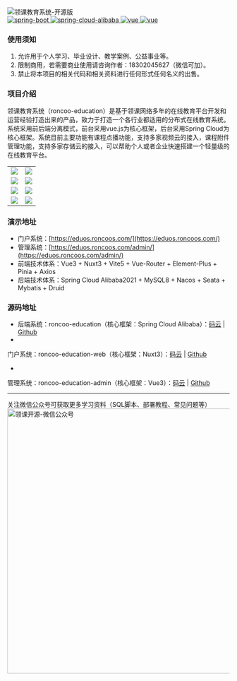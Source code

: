 <div>
    <img src="distribution/images/logo.jpg" alt="领课教育系统-开源版"/>
    <div>    
        <a href="http://spring.io/projects/spring-boot">
            <img src="https://img.shields.io/badge/spring--boot-2.6.3-blue.svg" alt="spring-boot">
        </a>
        <a href="https://spring.io/projects/spring-cloud-alibaba">
            <img src="https://img.shields.io/badge/spring--cloud--alibaba-2021.0.1.0-blue.svg" alt="spring-cloud-alibaba">
        </a> 
        <a href="https://cn.vuejs.org/">
            <img src="https://img.shields.io/badge/vue-3.4.21-blue.svg" alt="vue">
        </a> 
        <a href="https://element-plus.org/">
            <img src="https://img.shields.io/badge/element--plus-2.6.3-blue.svg" alt="vue">
        </a> 
    </div>
</div>

### 使用须知

1. 允许用于个人学习、毕业设计、教学案例、公益事业等。
2. 限制商用，若需要商业使用请咨询作者：18302045627（微信可加）。
3. 禁止将本项目的相关代码和相关资料进行任何形式任何名义的出售。

### 项目介绍

领课教育系统（roncoo-education）是基于领课网络多年的在线教育平台开发和运营经验打造出来的产品，致力于打造一个各行业都适用的分布式在线教育系统。系统采用前后端分离模式，前台采用vue.js为核心框架，后台采用Spring
Cloud为核心框架。系统目前主要功能有课程点播功能，支持多家视频云的接入，课程附件管理功能，支持多家存储云的接入，可以帮助个人或者企业快速搭建一个轻量级的在线教育平台。

<table>
<tr>
  <td><img src="distribution/images/web1.png"/></td>
  <td><img src="distribution/images/web2.png"/></td>
</tr>
<tr>
  <td><img src="distribution/images/web3.png"/></td>
  <td><img src="distribution/images/web4.png"/></td>
</tr>
<tr>
  <td><img src="distribution/images/admin1.png"/></td>
  <td><img src="distribution/images/admin2.png"/></td>
</tr>
<tr>
  <td><img src="distribution/images/admin3.png"/></td>
  <td><img src="distribution/images/admin4.png"/></td>
</tr>
</table>

### 演示地址

* 门户系统：[https://eduos.roncoos.com/](https://eduos.roncoos.com/)
* 管理系统：[https://eduos.roncoos.com/admin/](https://eduos.roncoos.com/admin/)
* 前端技术体系：Vue3 + Nuxt3 + Vite5 + Vue-Router + Element-Plus + Pinia + Axios
* 后端技术体系：Spring Cloud Alibaba2021 + MySQL8 + Nacos + Seata + Mybatis + Druid

### 源码地址

* 后端系统：roncoo-education（核心框架：Spring Cloud
  Alibaba）：[码云](https://gitee.com/roncoocom/roncoo-education) | [Github](https://github.com/roncoo/roncoo-education)
*

门户系统：roncoo-education-web（核心框架：Nuxt3）：[码云](https://gitee.com/roncoocom/roncoo-education-web) | [Github](https://github.com/roncoo/roncoo-education-web)

*

管理系统：roncoo-education-admin（核心框架：Vue3）：[码云](https://gitee.com/roncoocom/roncoo-education-admin) | [Github](https://github.com/roncoo/roncoo-education-admin)

---

<div>
<div>关注微信公众号可获取更多学习资料（SQL脚本、部署教程、常见问题等）</div>
<img src="distribution/images/gzh.png" alt="领课开源-微信公众号" width="600"/>
</div>